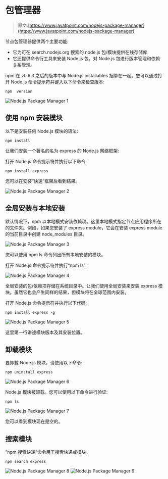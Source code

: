 # 包管理器

> 原文:[https://www.javatpoint.com/nodejs-package-manager](https://www.javatpoint.com/nodejs-package-manager)

节点包管理器提供两个主要功能:

*   它为可在 search.nodejs.org 搜索的 node.js 包/模块提供在线存储库
*   它还提供命令行工具来安装 Node.js 包，对 Node.js 包进行版本管理和依赖关系管理。

npm 在 v0.6.3 之后的版本中与 Node.js installables 捆绑在一起。您可以通过打开 Node.js 命令提示符并键入以下命令来检查版本:

```
npm  version

```

![Node.js Package Manager 1](../Images/2817cdccc3ca43ca2ecd178d76da32b0.png)

## 使用 npm 安装模块

以下是安装任何 Node.js 模块的语法:

```
npm install 
```

让我们安装一个著名的名为 express 的 Node.js 网络框架:

打开 Node.js 命令提示符并执行以下命令:

```
npm install express

```

您可以在安装“快速”框架后看到结果。

![Node.js Package Manager 2](../Images/38df241f082fb97207e571171bececfd.png)

## 全局安装与本地安装

默认情况下，npm 以本地模式安装依赖项。这里本地模式指定节点应用程序所在的文件夹。例如，如果您安装了 express module，它会在安装 express module 的当前目录中创建 node_modules 目录。

![Node.js Package Manager 3](../Images/4e2013e6ae3800a39b0afad7fc0ec9a2.png)

您可以使用 npm ls 命令列出所有本地安装的模块。

打开 Node.js 命令提示符并执行“npm ls”:

![Node.js Package Manager 4](../Images/7574472af456b9cd6d977a606ea0e769.png)

全局安装的包/依赖项存储在系统目录中。让我们使用全局安装来安装 express 模块。虽然它也会产生同样的结果，但模块将在全球范围内安装。

打开 Node.js 命令提示符并执行以下代码:

```
npm install express -g

```

![Node.js Package Manager 5](../Images/390e05de05ebe4a4cdb799de1957c31e.png)

这里第一行讲述模块版本及其安装位置。

## 卸载模块

要卸载 Node.js 模块，请使用以下命令:

```
npm uninstall express

```

![Node.js Package Manager 6](../Images/be2c7c628dcd3e05bba4704d8ce619c2.png)

Node.js 模块被卸载。您可以使用以下命令进行验证:

```
npm ls

```

![Node.js Package Manager 7](../Images/bf523b9fa703e643b6b36fdd668a9e76.png)

您可以看到模块现在是空的。

## 搜索模块

“npm 搜索快递”命令用于搜索快递或模块。

```
npm search express

```

![Node.js Package Manager 8](../Images/675b1099962f938eed9e90fac0101d01.png) ![Node.js Package Manager 9](../Images/c9c76a85dc94e75f545814d18c4c0f88.png)